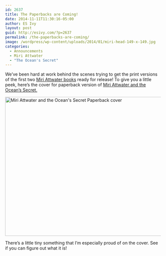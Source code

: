 ```yaml
---
id: 2637
title: The Paperbacks are Coming!
date: 2014-11-11T11:30:16-05:00
author: ES Ivy
layout: post
guid: http://esivy.com/?p=2637
permalink: /the-paperbacks-are-coming/
image: /wordpress/wp-content/uploads/2014/01/miri-head-149-x-149.jpg
categories:
  - Announcements
  - Miri Attwater
  - "The Ocean's Secret"
---
```

We&#8217;ve been hard at work behind the scenes trying to get the print versions of the first two [Miri Attwater books](http://esivy.com/?p=90) ready for release! To give you a little peek, here&#8217;s the cover for paperback version of [Miri Attwater and the Ocean&#8217;s Secret.](http://esivy.com/?p=126)<!--more-->

<img class="aligncenter size-full wp-image-2643" src="http://esivy.com/wordpress/wp-content/uploads/2014/11/miri_ocean_CreateSpace_cover600x450.jpg" alt="Miri Attwater and the Ocean's Secret Paperback cover" width="600" height="450" srcset="https://esivy.com/wordpress/wp-content/uploads/2014/11/miri_ocean_CreateSpace_cover600x450.jpg 600w, https://esivy.com/wordpress/wp-content/uploads/2014/11/miri_ocean_CreateSpace_cover600x450-300x225.jpg 300w" sizes="(max-width: 600px) 100vw, 600px" /> 

There&#8217;s a little tiny something that I&#8217;m especially proud of on the cover. See if you can figure out what it is!